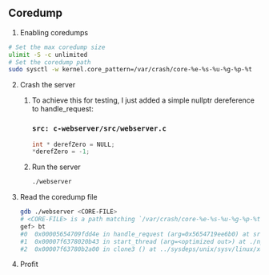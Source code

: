 ## Coredump
1. Enabling coredumps
```bash
# Set the max coredump size
ulimit -S -c unlimited
# Set the coredump path
sudo sysctl -w kernel.core_pattern=/var/crash/core-%e-%s-%u-%g-%p-%t
```

2. Crash the server
    1. To achieve this for testing, I just added a simple nullptr dereference to handle_request:
        ### **`src: c-webserver/src/webserver.c`**
        ```c
        int * derefZero = NULL;
        *derefZero = -1;
        ```

    2. Run the server
        ```bash
        ./webserver
        ```

3. Read the coredump file
    ```bash
    gdb ./webserver <CORE-FILE>
    # <CORE-FILE> is a path matching `/var/crash/core-%e-%s-%u-%g-%p-%t` due to how we setup coredumps
    gef> bt
    #0  0x00005654709fdd4e in handle_request (arg=0x5654719ee6b0) at src/webserver.c:85
    #1  0x00007f6378020b43 in start_thread (arg=<optimized out>) at ./nptl/pthread_create.c:442
    #2  0x00007f63780b2a00 in clone3 () at ../sysdeps/unix/sysv/linux/x86_64/clone3.S:81
    ```

4. Profit